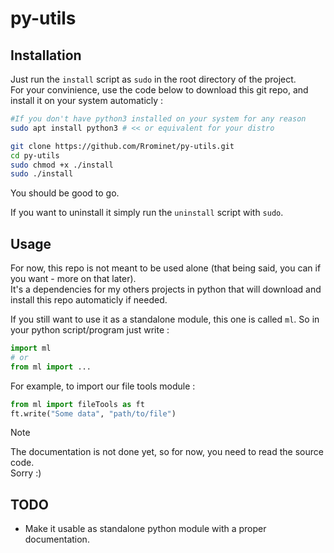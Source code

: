 # py-utils

## Installation

Just run the `install` script as `sudo` in the root directory of the project.  
For your convinience, use the code below to download this git repo, and install it on your system automaticly : 

```bash 
#If you don't have python3 installed on your system for any reason
sudo apt install python3 # << or equivalent for your distro

git clone https://github.com/Rrominet/py-utils.git
cd py-utils
sudo chmod +x ./install
sudo ./install
```
You should be good to go.

If you want to uninstall it simply run the `uninstall` script with `sudo`.

## Usage

For now, this repo is not meant to be used alone (that being said, you can if you want - more on that later).  
It's a dependencies for my others projects in python that will download and install this repo automaticly if needed.

If you still want to use it as a standalone module, this one is called `ml`.
So in your python script/program just write : 

```python
import ml
# or
from ml import ...
```

For example, to import our file tools module : 

```python
from ml import fileTools as ft
ft.write("Some data", "path/to/file")
```

> [!NOTE]
> The documentation is not done yet, so for now, you need to read the source code.  
> Sorry :)

## TODO

- Make it usable as standalone python module with a proper documentation.
